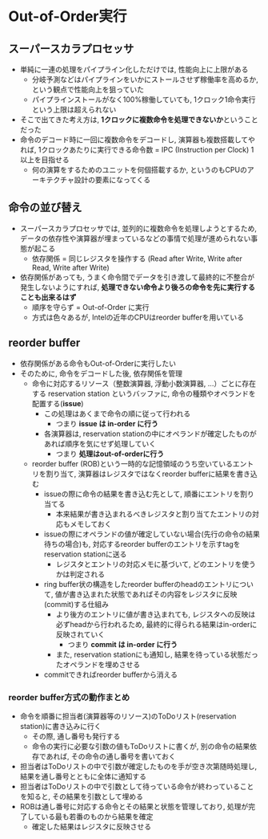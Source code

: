 # Out-of-Order実行

## スーパースカラプロセッサ
* 単純に一連の処理をパイプライン化しただけでは, 性能向上に上限がある
  * 分岐予測などはパイプラインをいかにストールさせず稼働率を高めるか, という観点で性能向上を狙っていた
  * パイプラインストールがなく100%稼働していても, 1クロック1命令実行という上限は超えられない
* そこで出てきた考え方は, **1クロックに複数命令を処理できないか**ということだった
* 命令のデコード時に一回に複数命令をデコードし, 演算器も複数搭載してやれば, 1クロックあたりに実行できる命令数 = IPC (Instruction per Clock) 1以上を目指せる
  * 何の演算をするためのユニットを何個搭載するか, というのもCPUのアーキテクチャ設計の要素になってくる

## 命令の並び替え
* スーパースカラプロセッサでは, 並列的に複数命令を処理しようとするため, データの依存性や演算器が埋まっているなどの事情で処理が進められない事態が起こる
  * 依存関係 = 同じレジスタを操作する (Read after Write, Write after Read, Write after Write)
* 依存関係があっても, うまく命令間でデータを引き渡して最終的に不整合が発生しないようにすれば, **処理できない命令より後ろの命令を先に実行することも出来るはず**
  * 順序を守らず = Out-of-Order に実行
  * 方式は色々あるが, Intelの近年のCPUはreorder bufferを用いている

## reorder buffer
* 依存関係がある命令もOut-of-Orderに実行したい
* そのために, 命令をデコードした後, 依存関係を管理
  * 命令に対応するリソース（整数演算器, 浮動小数演算器, ...）ごとに存在する reservation station というバッファに, 命令の種類やオペランドを配置する(**issue**)
    * この処理はあくまで命令の順に従って行われる
      * つまり **issue は in-order に行う**
    * 各演算器は, reservation stationの中にオペランドが確定したものがあれば順序を気にせず処理していく
      * つまり **処理はout-of-orderに行う**
  * reorder buffer (ROB)という一時的な記憶領域のうち空いているエントリを割り当て, 演算器はレジスタではなくreorder bufferに結果を書き込む
    * issueの際に命令の結果を書き込む先として, 順番にエントリを割り当てる
      * 本来結果が書き込まれるべきレジスタと割り当てたエントリの対応もメモしておく
    * issueの際にオペランドの値が確定していない場合(先行の命令の結果待ちの場合)も, 対応するreorder bufferのエントリを示すtagをreservation stationに送る
      * レジスタとエントリの対応メモに基づいて, どのエントリを使うかは判定される
    * ring buffer状の構造をしたreorder bufferのheadのエントリについて, 値が書き込まれた状態であればその内容をレジスタに反映(commit)する仕組み
      * より後方のエントリに値が書き込まれても, レジスタへの反映は必ずheadから行われるため, 最終的に得られる結果はin-orderに反映されていく
        * つまり **commit は in-order に行う**
      * また, reservation stationにも通知し, 結果を待っている状態だったオペランドを埋めさせる
    * commitできればreorder bufferから消える

### reorder buffer方式の動作まとめ
* 命令を順番に担当者(演算器等のリソース)のToDoリスト(reservation station)に書き込みに行く
  * その際, 通し番号も発行する
  * 命令の実行に必要な引数の値もToDoリストに書くが, 別の命令の結果依存であれば, その命令の通し番号を書いておく
* 担当者はToDoリストの中で引数が確定したものを手が空き次第随時処理し, 結果を通し番号とともに全体に通知する
* 担当者はToDoリストの中で引数として待っている命令が終わっていることを知ると, その結果を引数として埋める
* ROBは通し番号に対応する命令とその結果と状態を管理しており, 処理が完了している最も若番のものから結果を確定
  * 確定した結果はレジスタに反映させる
